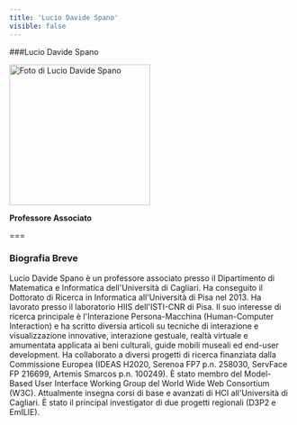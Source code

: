 ```yaml
---
title: 'Lucio Davide Spano'
visible: false
---
```


###Lucio Davide Spano

<img src="/lab/user/pages/02.people/02.davide.spano/img/davide.png" alt="Foto di Lucio Davide Spano" style="height: 250px">

**Professore Associato**

===

### Biografia Breve
Lucio Davide Spano è un professore associato presso il Dipartimento di Matematica e Informatica dell'Università di Cagliari. Ha conseguito il Dottorato di Ricerca in Informatica all'Università di Pisa nel 2013. Ha lavorato presso il laboratorio HIIS dell'ISTI-CNR di Pisa. Il suo interesse di ricerca principale è l'Interazione Persona-Macchina (Human-Computer Interaction) e ha scritto diversia articoli su tecniche di interazione e visualizzazione innovative, interazione gestuale, realtà virtuale e amumentata applicata ai beni culturali, guide mobili museali ed end-user development. Ha collaborato a diversi progetti di ricerca finanziata dalla Commissione Europea (IDEAS H2020, Serenoa FP7 p.n. 258030, ServFace FP 216699, Artemis Smarcos p.n. 100249). È stato membro del Model-Based User Interface Working Group del World Wide Web Consortium (W3C). Attualmente insegna corsi di base e avanzati di HCI all'Università di Cagliari. È stato il principal investigator di due progetti regionali (D3P2 e EmILIE). 
